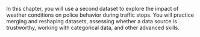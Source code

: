 In this chapter, you will use a second dataset to explore the impact of weather conditions on police behavior during traffic stops. 
You will practice merging and reshaping datasets, assessing whether a data source is trustworthy, working with categorical data, and other advanced skills.
